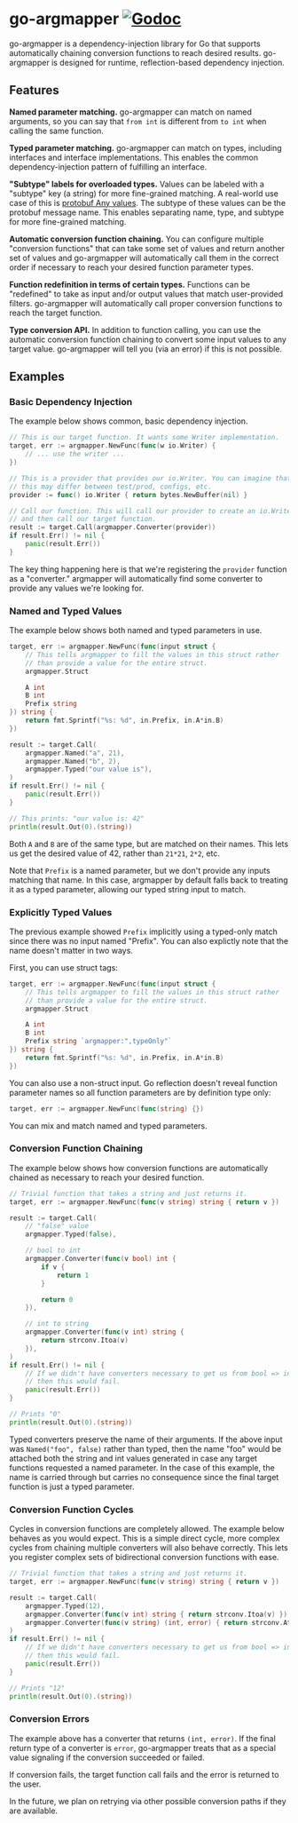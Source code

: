 # go-argmapper [![Godoc](https://godoc.org/github.com/hashicorp/go-argmapper?status.svg)](https://godoc.org/github.com/hashicorp/go-argmapper)

go-argmapper is a dependency-injection library for Go that supports
automatically chaining conversion functions to reach desired results.
go-argmapper is designed for runtime, reflection-based dependency injection.

## Features

**Named parameter matching.** go-argmapper can match on named arguments,
so you can say that `from int` is different from `to int` when calling
the same function.

**Typed parameter matching.** go-argmapper can match on types, including
interfaces and interface implementations. This enables the common
dependency-injection pattern of fulfilling an interface.

**"Subtype" labels for overloaded types.** Values can be labeled with a "subtype" key (a string)
for more fine-grained matching. A real-world use case of this is
[protobuf Any values](https://developers.google.com/protocol-buffers/docs/proto3#any).
The subtype of these values can be the protobuf message name. This enables
separating name, type, and subtype for more fine-grained matching.

**Automatic conversion function chaining.** You can configure multiple
"conversion functions" that can take some set of values and return another
set of values and go-argmapper will automatically call them in the correct
order if necessary to reach your desired function parameter types.

**Function redefinition in terms of certain types.** Functions can be
"redefined" to take as input and/or output values that match user-provided
filters. go-argmapper will automatically call proper conversion functions
to reach the target function.

**Type conversion API.** In addition to function calling, you can use the
automatic conversion function chaining to convert some input values to
any target value. go-argmapper will tell you (via an error) if this is not
possible.

## Examples

### Basic Dependency Injection

The example below shows common, basic dependency injection.

```go
// This is our target function. It wants some Writer implementation.
target, err := argmapper.NewFunc(func(w io.Writer) {
	// ... use the writer ...
})

// This is a provider that provides our io.Writer. You can imagine that
// this may differ between test/prod, configs, etc.
provider := func() io.Writer { return bytes.NewBuffer(nil) }

// Call our function. This will call our provider to create an io.Writer
// and then call our target function.
result := target.Call(argmapper.Converter(provider))
if result.Err() != nil {
	panic(result.Err())
}
```

The key thing happening here is that we're registering the `provider`
function as a "converter." argmapper will automatically find some converter
to provide any values we're looking for.

### Named and Typed Values

The example below shows both named and typed parameters in use.

```go
target, err := argmapper.NewFunc(func(input struct {
	// This tells argmapper to fill the values in this struct rather
	// than provide a value for the entire struct.
	argmapper.Struct

	A int
	B int
	Prefix string
}) string {
	return fmt.Sprintf("%s: %d", in.Prefix, in.A*in.B)
})

result := target.Call(
	argmapper.Named("a", 21),
	argmapper.Named("b", 2),
	argmapper.Typed("our value is"),
)
if result.Err() != nil {
	panic(result.Err())
}

// This prints: "our value is: 42"
println(result.Out(0).(string))
```

Both `A` and `B` are of the same type, but are matched on their names.
This lets us get the desired value of 42, rather than `21*21`, `2*2`, etc.

Note that `Prefix` is a named parameter, but we don't provide any
inputs matching that name. In this case, argmapper by default falls back
to treating it as a typed parameter, allowing our typed string input to
match.

### Explicitly Typed Values

The previous example showed `Prefix` implicitly using a typed-only
match since there was no input named "Prefix". You can also explictly
note that the name doesn't matter in two ways.

First, you can use struct tags:

```go
target, err := argmapper.NewFunc(func(input struct {
	// This tells argmapper to fill the values in this struct rather
	// than provide a value for the entire struct.
	argmapper.Struct

	A int
	B int
	Prefix string `argmapper:",typeOnly"`
}) string {
	return fmt.Sprintf("%s: %d", in.Prefix, in.A*in.B)
})
```

You can also use a non-struct input. Go reflection doesn't reveal
function parameter names so all function parameters are by definition
type only:

```go
target, err := argmapper.NewFunc(func(string) {})
```

You can mix and match named and typed parameters.

### Conversion Function Chaining

The example below shows how conversion functions are automatically
chained as necessary to reach your desired function.

```go
// Trivial function that takes a string and just returns it.
target, err := argmapper.NewFunc(func(v string) string { return v })

result := target.Call(
	// "false" value
	argmapper.Typed(false),

	// bool to int
	argmapper.Converter(func(v bool) int {
		if v {
			return 1
		}

		return 0
	}),

	// int to string
	argmapper.Converter(func(v int) string {
		return strconv.Itoa(v)
	}),
)
if result.Err() != nil {
	// If we didn't have converters necessary to get us from bool => int => string
	// then this would fail.
	panic(result.Err())
}

// Prints "0"
println(result.Out(0).(string))
```

Typed converters preserve the name of their arguments. If the above input
was `Named("foo", false)` rather than typed, then the name "foo" would
be attached both the string and int values generated in case any target
functions requested a named parameter. In the case of this example, the name
is carried through but carries no consequence since the final target
function is just a typed parameter.

### Conversion Function Cycles

Cycles in conversion functions are completely allowed. The example
below behaves as you would expect. This is a simple direct cycle, more complex
cycles from chaining multiple converters will also behave correctly. This
lets you register complex sets of bidirectional conversion functions with ease.

```go
// Trivial function that takes a string and just returns it.
target, err := argmapper.NewFunc(func(v string) string { return v })

result := target.Call(
	argmapper.Typed(12),
	argmapper.Converter(func(v int) string { return strconv.Itoa(v) }),
	argmapper.Converter(func(v string) (int, error) { return strconv.Atoi(v) }),
)
if result.Err() != nil {
	// If we didn't have converters necessary to get us from bool => int => string
	// then this would fail.
	panic(result.Err())
}

// Prints "12"
println(result.Out(0).(string))
```

### Conversion Errors

The example above has a converter that returns `(int, error)`. If the final
return type of a converter is `error`, go-argmapper treats that as a special
value signaling if the conversion succeeded or failed.

If conversion fails, the target function call fails and the error is returned
to the user.

In the future, we plan on retrying via other possible conversion paths
if they are available.
